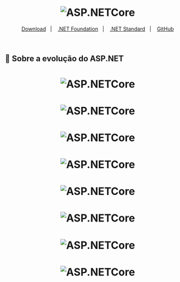 <h1 align="center">
  <img alt="ASP.NETCore" title="ASP.NETCore" src="ASP.NET_CORE_MVC/wwwroot/img/logo.png" />
</h1>

<p align="center">
  <a href="https://dotnet.microsoft.com/">Download</a>&nbsp;&nbsp;&nbsp;|&nbsp;&nbsp;&nbsp;
  <a href="https://dotnetfoundation.org//">.NET Foundation</a>&nbsp;&nbsp;&nbsp;|&nbsp;&nbsp;&nbsp;
  <a href="https://docs.microsoft.com/pt-br/dotnet/standard/net-standard">.NET Standard</a>&nbsp;&nbsp;&nbsp;|&nbsp;&nbsp;&nbsp;
  <a href="https://github.com/aspnet/">GitHub</a>
</p>

</br>

## 🚀 Sobre a evolução do ASP.NET

<h1 align="center">
  <img alt="ASP.NETCore" title="ASP.NETCore" src="AppCoreMvc/wwwroot/img/hist01.png" />
</h1>

<h1 align="center">
  <img alt="ASP.NETCore" title="ASP.NETCore" src="AppCoreMvc/wwwroot/img/hist02.png" />
</h1>

<h1 align="center">
  <img alt="ASP.NETCore" title="ASP.NETCore" src="AppCoreMvc/wwwroot/img/hist03.png" />
</h1>

<h1 align="center">
  <img alt="ASP.NETCore" title="ASP.NETCore" src="AppCoreMvc/wwwroot/img/hist04.png" />
</h1>

<h1 align="center">
  <img alt="ASP.NETCore" title="ASP.NETCore" src="AppCoreMvc/wwwroot/img/hist05.png" />
</h1>

<h1 align="center">
  <img alt="ASP.NETCore" title="ASP.NETCore" src="AppCoreMvc/wwwroot/img/hist08.png" />
</h1>

<h1 align="center">
  <img alt="ASP.NETCore" title="ASP.NETCore" src="AppCoreMvc/wwwroot/img/hist09.png" />
</h1>

<h1 align="center">
  <img alt="ASP.NETCore" title="ASP.NETCore" src="AppCoreMvc/wwwroot/img/hist11.png" />
</h1>

